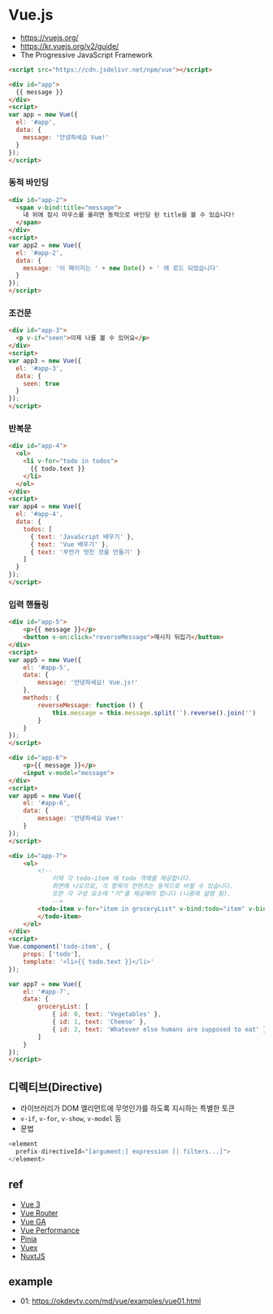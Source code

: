 # Vue.js
* https://vuejs.org/
* https://kr.vuejs.org/v2/guide/
* The Progressive JavaScript Framework

```html
<script src="https://cdn.jsdelivr.net/npm/vue"></script>
```

```html
<div id="app">
  {{ message }}
</div>
<script>
var app = new Vue({
  el: '#app',
  data: {
    message: '안녕하세요 Vue!'
  }
});
</script>
```

### 동적 바인딩

```html
<div id="app-2">
  <span v-bind:title="message">
    내 위에 잠시 마우스를 올리면 동적으로 바인딩 된 title을 볼 수 있습니다!
  </span>
</div>
<script>
var app2 = new Vue({
  el: '#app-2',
  data: {
    message: '이 페이지는 ' + new Date() + ' 에 로드 되었습니다'
  }
});
</script>
```

### 조건문

```html
<div id="app-3">
  <p v-if="seen">이제 나를 볼 수 있어요</p>
</div>
<script>
var app3 = new Vue({
  el: '#app-3',
  data: {
    seen: true
  }
});
</script>
```

### 반복문

```html
<div id="app-4">
  <ol>
    <li v-for="todo in todos">
      {{ todo.text }}
    </li>
  </ol>
</div>
<script>
var app4 = new Vue({
  el: '#app-4',
  data: {
    todos: [
      { text: 'JavaScript 배우기' },
      { text: 'Vue 배우기' },
      { text: '무언가 멋진 것을 만들기' }
    ]
  }
});
</script>
```

### 입력 핸들링

```html
<div id="app-5">
    <p>{{ message }}</p>
    <button v-on:click="reverseMessage">메시지 뒤집기</button>
</div>
<script>
var app5 = new Vue({
    el: '#app-5',
    data: {
        message: '안녕하세요! Vue.js!'
    },
    methods: {
        reverseMessage: function () {
            this.message = this.message.split('').reverse().join('')
        }
    }
});
</script>
```

```html
<div id="app-6">
    <p>{{ message }}</p>
    <input v-model="message">
</div>
<script>
var app6 = new Vue({
    el: '#app-6',
    data: {
        message: '안녕하세요 Vue!'
    }
});
</script>
```

```html
<div id="app-7">
    <ol>
        <!--
            이제 각 todo-item 에 todo 객체를 제공합니다.
            화면에 나오므로, 각 항목의 컨텐츠는 동적으로 바뀔 수 있습니다.
            또한 각 구성 요소에 "키"를 제공해야 합니다 (나중에 설명 됨).
            -->
        <todo-item v-for="item in groceryList" v-bind:todo="item" v-bind:key="item.id">
        </todo-item>
    </ol>
</div>
<script>
Vue.component('todo-item', {
    props: ['todo'],
    template: '<li>{{ todo.text }}</li>'
});

var app7 = new Vue({
    el: '#app-7',
    data: {
        groceryList: [
            { id: 0, text: 'Vegetables' },
            { id: 1, text: 'Cheese' },
            { id: 2, text: 'Whatever else humans are supposed to eat' }
        ]
    }
});
</script>
```

## 디렉티브(Directive)
* 라이브러리가 DOM 엘리먼트에 무엇인가를 하도록 지시하는 특별한 토큰
* `v-if`, `v-for`, `v-show`, `v-model` 등
* 문법

```js
<element
  prefix-directiveId="[argument:] expression [| filters...]">
</element>
```

## ref
* [Vue 3](/mib/vue/vue3)
* [Vue Router](/mib/vue/router)
* [Vue GA](/mib/vue/mkt)
* [Vue Performance](/mib/vue/perf)
* [Pinia](/mib/vue/pinia)
* [Vuex](/mib/vue/vuex)
* [NuxtJS](/mib/nuxt)

## example
* 01: https://okdevtv.com/md/vue/examples/vue01.html

